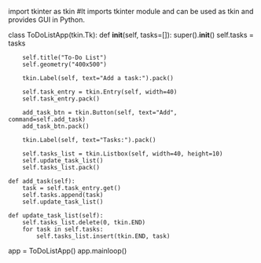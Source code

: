 import tkinter as tkin #It imports tkinter module and can be used as tkin and provides GUI in Python.

class ToDoListApp(tkin.Tk):
    def __init__(self, tasks=[]): 
        super().__init__()
        self.tasks = tasks

        self.title("To-Do List")
        self.geometry("400x500")

        tkin.Label(self, text="Add a task:").pack()

        self.task_entry = tkin.Entry(self, width=40)
        self.task_entry.pack()

        add_task_btn = tkin.Button(self, text="Add", command=self.add_task)
        add_task_btn.pack()

        tkin.Label(self, text="Tasks:").pack()

        self.tasks_list = tkin.Listbox(self, width=40, height=10)
        self.update_task_list()
        self.tasks_list.pack()

    def add_task(self):
        task = self.task_entry.get()
        self.tasks.append(task)
        self.update_task_list()

    def update_task_list(self):
        self.tasks_list.delete(0, tkin.END)
        for task in self.tasks:
            self.tasks_list.insert(tkin.END, task)

app = ToDoListApp()
app.mainloop()
